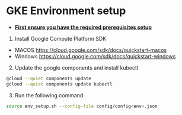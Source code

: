 # GKE Environment setup

* **[First ensure you have the required prerequisites setup](PREREQUISITES.md)**

1. Install Google Compute Platform SDK

* MACOS https://cloud.google.com/sdk/docs/quickstart-macos
* Windows https://cloud.google.com/sdk/docs/quickstart-windows

2. Update the google components and install kubectl

```bash
gcloud --quiet components update
gcloud --quiet components update kubectl
```

3. Run the following command:

 ```bash
 source env_setup.sh --config-file config/config<env>.json
 ```
